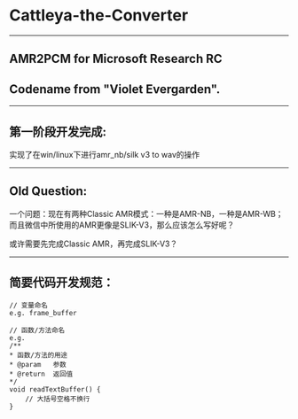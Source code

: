 # Cattleya-the-Converter

---

## AMR2PCM for Microsoft Research RC

## Codename from "Violet Evergarden".

---

## 第一阶段开发完成:

实现了在win/linux下进行amr_nb/silk v3 to wav的操作

---

## Old Question:

一个问题：现在有两种Classic AMR模式：一种是AMR-NB，一种是AMR-WB；而且微信中所使用的AMR更像是SLIK-V3，那么应该怎么写好呢？

或许需要先完成Classic AMR，再完成SLIK-V3？

---

## 简要代码开发规范：


    // 变量命名
    e.g. frame_buffer

    // 函数/方法命名
    e.g.
    /**
    * 函数/方法的用途
    * @param   参数
    * @return  返回值
    */
    void readTextBuffer() {
        // 大括号空格不换行
    }